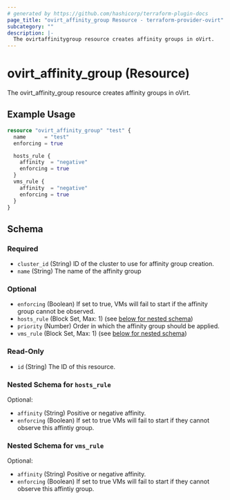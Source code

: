 ```yaml
---
# generated by https://github.com/hashicorp/terraform-plugin-docs
page_title: "ovirt_affinity_group Resource - terraform-provider-ovirt"
subcategory: ""
description: |-
  The ovirtaffinitygroup resource creates affinity groups in oVirt.
---
```


# ovirt_affinity_group (Resource)

The ovirt_affinity_group resource creates affinity groups in oVirt.

## Example Usage

```terraform
resource "ovirt_affinity_group" "test" {
  name      = "test"
  enforcing = true

  hosts_rule {
    affinity  = "negative"
    enforcing = true
  }
  vms_rule {
    affinity  = "negative"
    enforcing = true
  }
}
```

<!-- schema generated by tfplugindocs -->
## Schema

### Required

- `cluster_id` (String) ID of the cluster to use for affinity group creation.
- `name` (String) The name of the affinity group

### Optional

- `enforcing` (Boolean) If set to true, VMs will fail to start if the affinity group cannot be observed.
- `hosts_rule` (Block Set, Max: 1) (see [below for nested schema](#nestedblock--hosts_rule))
- `priority` (Number) Order in which the affinity group should be applied.
- `vms_rule` (Block Set, Max: 1) (see [below for nested schema](#nestedblock--vms_rule))

### Read-Only

- `id` (String) The ID of this resource.

<a id="nestedblock--hosts_rule"></a>
### Nested Schema for `hosts_rule`

Optional:

- `affinity` (String) Positive or negative affinity.
- `enforcing` (Boolean) If set to true VMs will fail to start if they cannot observe this affintiy group.


<a id="nestedblock--vms_rule"></a>
### Nested Schema for `vms_rule`

Optional:

- `affinity` (String) Positive or negative affinity.
- `enforcing` (Boolean) If set to true VMs will fail to start if they cannot observe this affintiy group.


